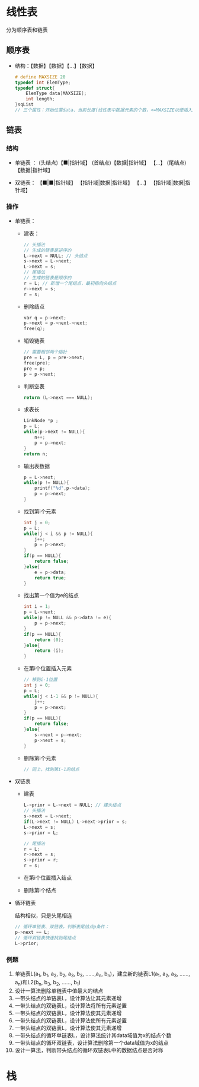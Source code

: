 # 线性表

分为顺序表和链表

## 顺序表

- 结构：【数据】【数据】【…】【数据】

  ```c
  # define MAXSIZE 20
  typedef int ElemType;
  typedef struct{
      ElemType data[MAXSIZE];
      int length;
  }sqList
  // 三个属性：开始位置data、当前长度(线性表中数据元素的个数，<=MAXSIZE以便插入删除等操作)、最大容量
  ```

  



## 链表



### 结构

- 单链表 ： (头结点)【■|指针域】     (首结点)【数据|指针域】    【…】    (尾结点)【数据|指针域】

- 双链表： 【■|■|指针域】 【指针域|数据|指针域】  【…】  【指针域|数据|指针域】



### 操作

- 单链表：

  - 建表：

    ```c
    // 头插法
    // 生成的链表是逆序的
    L->next = NULL; // 头结点
    s->next = L->next;
    L->next = s;
    // 尾插法
    // 生成的链表是顺序的
    r = L; // 新增一个尾结点，最初指向头结点
    r->next = s;
    r = s;
    ```

  - 删除结点

    ```c
    var q = p->next;
    p->next = p->next->next;
    free(q);
    ```

  - 销毁链表

    ```c
    // 需要相邻两个指针
    pre = L, p = pre->next;
    free(pre);
    pre = p;
    p = p->next;
    ```

  - 判断空表

    ```c
    return (L->next === NULL);
    ```

  - 求表长

    ```c
    LinkNode *p ;
    p = L;
    while(p->next != NULL){
        n++;
        p = p->next;
    }
    return n;
    ```

  - 输出表数据

    ```c
    p = L->next;
    while(p != NULL){
        printf("%d",p->data);
        p = p->next;
    }
    ```

  - 找到第i个元素

    ```c
    int j = 0;
    p = L;
    while(j < i && p != NULL){
        j++;
        p = p->next;
    }
    if(p == NULL){
        return false;
    }else{
        e = p->data;
        return true;
    }
    ```

  - 找出第一个值为e的结点

    ```c
    int i = 1;
    p = L->next;
    while(p != NULL && p->data != e){
        p = p->next;
    }
    if(p == NULL){
        return (0);
    }else{
        return (i);
    }
    ```

  - 在第i个位置插入元素

    ```c
    // 移到i-1位置
    int j = 0;
    p = L;
    while(j < i-1 && p != NULL){
        j++;
        p = p->next;
    }
    if(p == NULL){
        return false;
    }else{
        s->next = p->next;
        p->next = s;
    }
    ```

  - 删除第i个元素

    ```c
    // 同上，找到第i-1的结点
    ```

- 双链表

  - 建表

    ```c
    L->prior = L->next = NULL; // 建头结点
    // 头插法
    s->next = L->next;
    if(L->next != NULL) L->next->prior = s;
    L->next = s;
    s->prior = L;
    
    // 尾插法
    r = L;
    r->next = s;
    s->prior = r;
    r = s;
    ```

  - 在第i个位置插入结点

  - 删除第i个结点



- 循环链表

  结构相似，只是头尾相连

  ```c
  // 循环单链表、双链表，判断表尾结点p条件：
  p->next == L;
  // 循环双链表快速找到尾结点
  L->prior;
  ```

  



### 例题

1. 单链表L(a<sub>1</sub>, b<sub>1</sub>, a<sub>2</sub>, b<sub>2</sub>, a<sub>3</sub>, b<sub>3</sub>, ......,a<sub>n</sub>, b<sub>n</sub>)，建立新的链表L1(a<sub>1</sub>,  a<sub>2</sub>, a<sub>3</sub>, ......, a<sub>n</sub>)和L2(b<sub>n</sub>,  b<sub>3</sub>, b<sub>2</sub>, ......, b<sub>1</sub>)
2. 设计一算法删除单链表中值最大的结点
3. 一带头结点的单链表L，设计算法让其元素递增
4. 一带头结点的双链表L，设计算法将所有元素逆置
5. 一带头结点的双链表L，设计算法使其元素递增
6. 一带头结点的双链表L，设计算法使所有元素逆置
7. 一带头结点的双链表L，设计算法使其元素递增
8. 一带头结点的循环单链表L，设计算法统计其data域值为x的结点个数
9. 一带头结点的循环双链表，设计算法删除第一个data域值为x的结点
10. 设计一算法，判断带头结点的循环双链表L中的数据结点是否对称





# 栈

